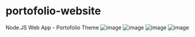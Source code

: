 # portofolio-website
Node.JS Web App - Portofolio Theme
![image](https://user-images.githubusercontent.com/85223952/151297727-3043adcf-d8d5-432a-b8a5-89b95f0921f3.png)
![image](https://user-images.githubusercontent.com/85223952/151297774-c440ce38-279a-4adb-bf30-269454988de5.png)
![image](https://user-images.githubusercontent.com/85223952/151297790-b54171d1-ab07-49e7-9f69-d36732eec60d.png)
![image](https://user-images.githubusercontent.com/85223952/151297811-8c9da739-32f9-4982-8ae3-6795456ae329.png)

